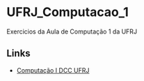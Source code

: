# UFRJ_Computacao_1
Exercicios da Aula de Computação 1 da UFRJ

## Links
 - [Computação I DCC UFRJ][1]


  [1]: http://www.dcc.ufrj.br/~lcarvalho/comp1/
